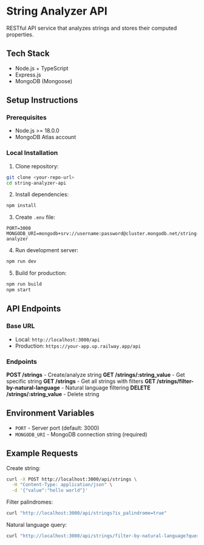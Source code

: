 # String Analyzer API

RESTful API service that analyzes strings and stores their computed properties.

## Tech Stack
- Node.js + TypeScript
- Express.js
- MongoDB (Mongoose)

## Setup Instructions

### Prerequisites
- Node.js >= 18.0.0
- MongoDB Atlas account

### Local Installation

1. Clone repository:
```bash
git clone <your-repo-url>
cd string-analyzer-api
```

2. Install dependencies:
```bash
npm install
```

3. Create `.env` file:
```
PORT=3000
MONGODB_URI=mongodb+srv://username:password@cluster.mongodb.net/string-analyzer
```

4. Run development server:
```bash
npm run dev
```

5. Build for production:
```bash
npm run build
npm start
```

## API Endpoints

### Base URL
- Local: `http://localhost:3000/api`
- Production: `https://your-app.up.railway.app/api`

### Endpoints

**POST /strings** - Create/analyze string
**GET /strings/:string_value** - Get specific string
**GET /strings** - Get all strings with filters
**GET /strings/filter-by-natural-language** - Natural language filtering
**DELETE /strings/:string_value** - Delete string

## Environment Variables
- `PORT` - Server port (default: 3000)
- `MONGODB_URI` - MongoDB connection string (required)

## Example Requests

Create string:
```bash
curl -X POST http://localhost:3000/api/strings \
  -H "Content-Type: application/json" \
  -d '{"value":"hello world"}'
```

Filter palindromes:
```bash
curl "http://localhost:3000/api/strings?is_palindrome=true"
```

Natural language query:
```bash
curl "http://localhost:3000/api/strings/filter-by-natural-language?query=single%20word%20palindromes"
```